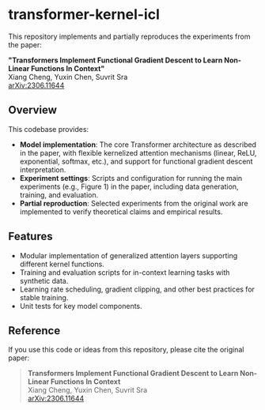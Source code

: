 # transformer-kernel-icl

This repository implements and partially reproduces the experiments from the paper:

**"Transformers Implement Functional Gradient Descent to Learn Non-Linear Functions In Context"**  
Xiang Cheng, Yuxin Chen, Suvrit Sra  
[arXiv:2306.11644](https://arxiv.org/abs/2306.11644)

## Overview

This codebase provides:
- **Model implementation**: The core Transformer architecture as described in the paper, with flexible kernelized attention mechanisms (linear, ReLU, exponential, softmax, etc.), and support for functional gradient descent interpretation.
- **Experiment settings**: Scripts and configuration for running the main experiments (e.g., Figure 1) in the paper, including data generation, training, and evaluation.
- **Partial reproduction**: Selected experiments from the original work are implemented to verify theoretical claims and empirical results.

## Features

- Modular implementation of generalized attention layers supporting different kernel functions.
- Training and evaluation scripts for in-context learning tasks with synthetic data.
- Learning rate scheduling, gradient clipping, and other best practices for stable training.
- Unit tests for key model components.

## Reference

If you use this code or ideas from this repository, please cite the original paper:

> **Transformers Implement Functional Gradient Descent to Learn Non-Linear Functions In Context**  
> Xiang Cheng, Yuxin Chen, Suvrit Sra  
> [arXiv:2306.11644](https://arxiv.org/abs/2306.11644) 